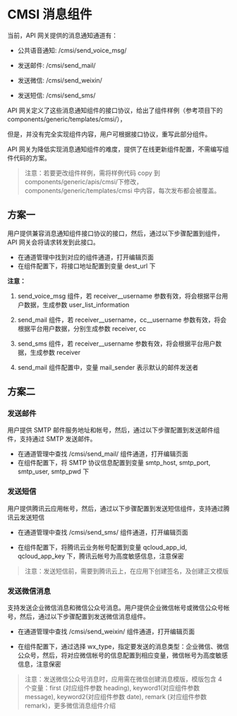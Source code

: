 # CMSI 消息组件

当前，API 网关提供的消息通知通道有：

- 公共语音通知: /cmsi/send_voice_msg/

- 发送邮件: /cmsi/send_mail/

- 发送微信: /cmsi/send_weixin/

- 发送短信: /cmsi/send_sms/

API 网关定义了这些消息通知组件的接口协议，给出了组件样例（参考项目下的 components/generic/templates/cmsi/），

但是，并没有完全实现组件内容，用户可根据接口协议，重写此部分组件。

API 网关为降低实现消息通知组件的难度，提供了在线更新组件配置，不需编写组件代码的方案。

>注意：若要更改组件样例，需将样例代码 copy 到 components/generic/apis/cmsi/下修改，components/generic/templates/cmsi 中内容，每次发布都会被覆盖。

## 方案一

用户提供兼容消息通知组件接口协议的接口，然后，通过以下步骤配置到组件，API 网关会将请求转发到此接口。

- 在通道管理中找到对应的组件通道，打开编辑页面
- 在组件配置下，将接口地址配置到变量 dest_url 下

**注意：**

1. send_voice_msg 组件，若 receiver__username 参数有效，将会根据平台用户数据，生成参数 user_list_information

2. send_mail 组件，若 receiver__username，cc__username 参数有效，将会根据平台用户数据，分别生成参数 receiver, cc

3. send_sms 组件，若 receiver__username 参数有效，将会根据平台用户数据，生成参数 receiver

4. send_mail 组件配置中，变量 mail_sender 表示默认的邮件发送者

## 方案二

### 发送邮件

用户提供 SMTP 邮件服务地址和帐号，然后，通过以下步骤配置到发送邮件组件，支持通过 SMTP 发送邮件。

- 在通道管理中查找 /cmsi/send_mail/ 组件通道，打开编辑页面
- 在组件配置下，将 SMTP 协议信息配置到变量 smtp_host, smtp_port, smtp_user, smtp_pwd 下

### 发送短信

用户提供腾讯云应用帐号，然后，通过以下步骤配置到发送短信组件，支持通过腾讯云发送短信

- 在通道管理中查找 /cmsi/send_sms/ 组件通道，打开编辑页面

- 在组件配置下，将腾讯云业务帐号配置到变量 qcloud_app_id, qcloud_app_key 下，腾讯云帐号为高度敏感信息，注意保密

>注意：发送短信前，需要到腾讯云上，在应用下创建签名，及创建正文模版

### 发送微信消息

支持发送企业微信消息和微信公众号消息。用户提供企业微信帐号或微信公众号帐号，然后，通过以下步骤配置到发送微信消息组件。

- 在通道管理中查找 /cmsi/send_weixin/ 组件通道，打开编辑页面

- 在组件配置下，通过选择 wx_type，指定要发送的消息类型：企业微信、微信公众号，然后，将对应微信帐号的信息配置到相应变量，微信帐号为高度敏感信息，注意保密

>注意：发送微信公众号消息时，应用需在微信创建消息模版，模版包含 4 个变量：first (对应组件参数 heading), keyword1(对应组件参数 message), keyword2(对应组件参数 date), remark (对应组件参数 remark)，更多微信消息组件介绍
